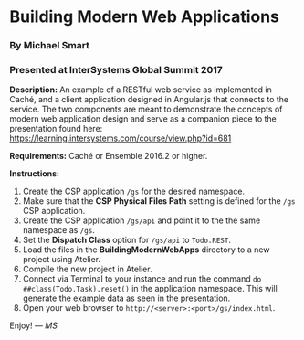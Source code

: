 # Building Modern Web Applications
### By Michael Smart
### Presented at InterSystems Global Summit 2017

__Description:__ An example of a RESTful web service as implemented in Caché, and a client application designed in Angular.js that connects to the service. The two components are meant to demonstrate the concepts of modern web application design and serve as a companion piece to the presentation found here: https://learning.intersystems.com/course/view.php?id=681

__Requirements:__ Caché or Ensemble 2016.2 or higher.

__Instructions:__

1. Create the CSP application `/gs` for the desired namespace.
2. Make sure that the __CSP Physical Files Path__ setting is defined for the `/gs` CSP application.
3. Create the CSP application `/gs/api` and point it to the the same namespace as `/gs`.
4. Set the __Dispatch Class__ option for `/gs/api` to `Todo.REST`.
5. Load the files in the __BuildingModernWebApps__ directory to a new project using Atelier.
6. Compile the new project in Atelier.
7. Connect via Terminal to your instance and run the command `do ##class(Todo.Task).reset()` in the application namespace. This will generate the example data as seen in the presentation.
8. Open your web browser to `http://<server>:<port>/gs/index.html`.

Enjoy!
_— MS_